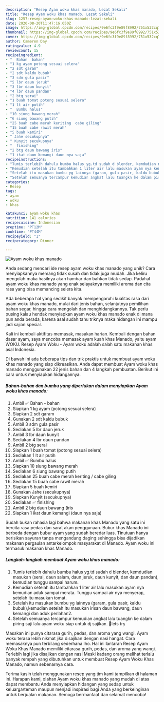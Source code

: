 ```yaml
---
description: "Resep Ayam woku khas manado, Lezat Sekali"
title: "Resep Ayam woku khas manado, Lezat Sekali"
slug: 1257-resep-ayam-woku-khas-manado-lezat-sekali
date: 2020-08-20T11:47:16.050Z
image: https://img-global.cpcdn.com/recipes/9e6fc3f9e89f8992/751x532cq70/ayam-woku-khas-manado-foto-resep-utama.jpg
thumbnail: https://img-global.cpcdn.com/recipes/9e6fc3f9e89f8992/751x532cq70/ayam-woku-khas-manado-foto-resep-utama.jpg
cover: https://img-global.cpcdn.com/recipes/9e6fc3f9e89f8992/751x532cq70/ayam-woku-khas-manado-foto-resep-utama.jpg
author: Cameron Day
ratingvalue: 4.9
reviewcount: 15
recipeingredient:
- "  Bahan  bahan"
- "1 kg ayam potong sesuai selera"
- "2 sdt garam"
- "2 sdt kaldu bubuk"
- "3 sdm gula pasir"
- "5 lbr daun jeruk"
- "3 lbr daun kunyit"
- "4 lbr daun pandan"
- "2 btg serai"
- "1 buah tomat potong sesuai selera"
- "1 lt air putih"
- "  Bumbu halus"
- "10 siung bawang merah"
- "6 siung bawang putih"
- "25 buah cabe merah keriting  cabe giling"
- "15 buah cabe rawit merah"
- "5 buah kemiri"
- " Jahe secukupnya"
- " Kunyit secukupnya"
- "  finishing"
- "2 btg daun bawang iris"
- "1 ikat daun kemangi daun nya saja"
recipeinstructions:
- "Tumis terlebih dahulu bumbu halus yg.td sudah d blender, kemdudian masukan (serai, daun salam, daun jeruk, daun kunyit, dan daun pandan), kemudian tunggu sampai harum."
- "Kemudian setelah itu tambahkan 1 liter air lalu masukan ayam nya kemudian aduk sampai merata. Tunggu sampai air nya menyerap, setelah itu masukan tomat."
- "Setelah itu masukan bumbu yg lainnya (garam, gula pasir, kaldu bubuk),kemudian setelah itu masukan irisan daun bawang, daun kemangi dan aduk perlahan2."
- "Setelah semuanya tercampur kemudian angkat lalu tuangkn ke dalam piring saji lalu ayam woku siap untuk dj sajikan. 🙂lets try"
categories:
- Resep
tags:
- ayam
- woku
- khas

katakunci: ayam woku khas 
nutrition: 141 calories
recipecuisine: Indonesian
preptime: "PT12M"
cooktime: "PT44M"
recipeyield: "1"
recipecategory: Dinner

---
```



![Ayam woku khas manado](https://img-global.cpcdn.com/recipes/9e6fc3f9e89f8992/751x532cq70/ayam-woku-khas-manado-foto-resep-utama.jpg)

Anda sedang mencari ide resep ayam woku khas manado yang unik? Cara menyiapkannya memang tidak susah dan tidak juga mudah. Jika keliru mengolah maka hasilnya akan hambar dan bahkan tidak sedap. Padahal ayam woku khas manado yang enak selayaknya memiliki aroma dan cita rasa yang bisa memancing selera kita.

Ada beberapa hal yang sedikit banyak mempengaruhi kualitas rasa dari ayam woku khas manado, mulai dari jenis bahan, selanjutnya pemilihan bahan segar, hingga cara mengolah dan menghidangkannya. Tak perlu pusing kalau hendak menyiapkan ayam woku khas manado enak di mana pun anda berada, karena asal sudah tahu triknya maka hidangan ini mampu jadi sajian spesial.

Kali ini kembali aktifitas memasak, masakan harian. Kembali dengan bahan dasar ayam, saya mencoba memasak ayam kuah khas Manado, yaitu ayam WOKU. Resep Ayam Woku - Ayam woku adalah salah satu makanan khas asal Indonesia.


Di bawah ini ada beberapa tips dan trik praktis untuk membuat ayam woku khas manado yang siap dikreasikan. Anda dapat membuat Ayam woku khas manado menggunakan 22 jenis bahan dan 4 langkah pembuatan. Berikut ini cara untuk menyiapkan hidangannya.

<!--inarticleads1-->

##### Bahan-bahan dan bumbu yang diperlukan dalam menyiapkan Ayam woku khas manado:

1. Ambil  ✅ Bahan - bahan
1. Siapkan 1 kg ayam (potong sesuai selera)
1. Siapkan 2 sdt garam
1. Gunakan 2 sdt kaldu bubuk
1. Ambil 3 sdm gula pasir
1. Sediakan 5 lbr daun jeruk
1. Ambil 3 lbr daun kunyit
1. Sediakan 4 lbr daun pandan
1. Ambil 2 btg serai
1. Siapkan 1 buah tomat (potong sesuai selera)
1. Sediakan 1 lt air putih
1. Ambil  ✅ Bumbu halus
1. Siapkan 10 siung bawang merah
1. Sediakan 6 siung bawang putih
1. Sediakan 25 buah cabe merah keriting / cabe giling
1. Sediakan 15 buah cabe rawit merah
1. Siapkan 5 buah kemiri
1. Gunakan  Jahe (secukupnya)
1. Siapkan  Kunyit (secukupnya)
1. Sediakan  ✅ finishing
1. Ambil 2 btg daun bawang (iris
1. Siapkan 1 ikat daun kemangi (daun nya saja)


Sudah bukan rahasia lagi bahwa makanan khas Manado yang satu ini bercita rasa pedas dan sarat akan penggunaan. Bubur khas Manado ini berbeda dengan bubur ayam yang sudah beredar luas. Tinutuan hanya berisikan sayuran tanpa mengandung daging sehingga bisa dijadikan makanan pergaulan antarkelompok masyarakat di Manado. Ayam woku ini termasuk makanan khas Manado. 

<!--inarticleads2-->

##### Langkah-langkah membuat Ayam woku khas manado:

1. Tumis terlebih dahulu bumbu halus yg.td sudah d blender, kemdudian masukan (serai, daun salam, daun jeruk, daun kunyit, dan daun pandan), kemudian tunggu sampai harum.
1. Kemudian setelah itu tambahkan 1 liter air lalu masukan ayam nya kemudian aduk sampai merata. Tunggu sampai air nya menyerap, setelah itu masukan tomat.
1. Setelah itu masukan bumbu yg lainnya (garam, gula pasir, kaldu bubuk),kemudian setelah itu masukan irisan daun bawang, daun kemangi dan aduk perlahan2.
1. Setelah semuanya tercampur kemudian angkat lalu tuangkn ke dalam piring saji lalu ayam woku siap untuk dj sajikan. 🙂lets try


Masakan ini punya citarasa gurih, pedas, dan aroma yang wangi. Ayam woku terasa lebih nikmat jika disajikan dengan nasi hangat. Cara memasaknya pun terbilang sederhana lho. Hal ini lantaran Resep Ayam Woku Khas Manado memiliki citarasa gurih, pedas, dan aroma yang wangi. Terlebih lagi jika disajikan dengan nasi Meski kadang orang melihat terlalu banyak rempah yang dibutuhkan untuk membuat Resep Ayam Woku Khas Manado, namun sebenarnya cara. 

Terima kasih telah menggunakan resep yang tim kami tampilkan di halaman ini. Harapan kami, olahan Ayam woku khas manado yang mudah di atas dapat membantu Anda menyiapkan hidangan yang sedap untuk keluarga/teman maupun menjadi inspirasi bagi Anda yang berkeinginan untuk berjualan makanan. Semoga bermanfaat dan selamat mencoba!
